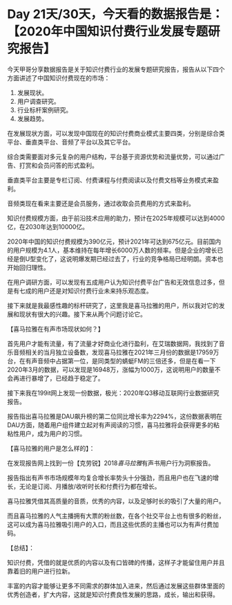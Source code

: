 # Day 21天/30天，今天看的数据报告是：【2020年中国知识付费行业发展专题研究报告】

今天甲哥分享数据报告是关于知识付费行业的发展专题研究报告，报告从以下四个方面讲述了中国知识付费现在的市场：

1. 发展现状。
2. 用户调查研究。
3. 行业标杆案例研究。
4. 发展趋势。

在发展现状方面，可以发现中国现在的知识付费商业模式主要四类，分别是综合类平台、垂直类平台、音频了平台以及其它平台。

综合类需要面对多元复杂的用户结构，平台基于资源优势和流量优势，可以通过广告、打赏和会员问答的形式盈利。

垂直类平台主要是专栏订阅、付费课程与付费阅读以及付费文档等业务模式来盈利。

音频类现在看来主要还是会员服务，通过收取会员费用的方式来盈利。

知识付费规模方面，由于前沿技术应用的助力，预计在2025年规模可以达到4000亿，在2030年达到10000亿。

2020年中国的知识付费规模为390亿元，预计2021年可达到675亿元。目前国内的用户规模为4.1人，基本维持在每年增长6000万人数的频率。但是企业的增长已经是倒U型变化了，这说明爆发期已经过去了，行业的竞争格局已经明朗。资本也开始回归理性。



在用户调研方面，可以发现有五成用户认为知识付费平台广告和无效信息过多，但是有七成的用户还是对知识付费行业未来持乐观态度。



接下来就是我最感性趣的标杆研究了，这里我是喜马拉雅的用户，所以我对它的发展和现状有很大的兴趣。接下来从两个问题讨论它。



【喜马拉雅在有声市场现状如何？】

首先用户才能有流量，有了流量才好商业化进行盈利，在艾瑞数据网，我找到了音乐音频相关的当月独立设备数，发现喜马拉雅在2021年三月份的数据是17959万台，在有声音频中占据第一位，是同类型的蜻蜓FM的三倍还多，但是在看一下2020年3月的数据，可以发现是16948万，涨幅为1000万，这说明用户的数量不会再进行暴增了，已经趋于稳定了。

接下来我在199it网上发现一份数据，极光：2020年Q3移动互联网行业数据研究报告。

报告指出喜马拉雅是DAU飙升榜的第二位同比增长率为2294%，这份数据表明在DAU方面，随着用户组件建立起对有声阅读的习惯，喜马拉雅将会获得更多的粘粘性用户，成为用户的习惯。



【喜马拉雅的用户是怎么样的】：

在发现报告网上找到一份【克劳锐】2018*喜马拉雅*有声书用户行为洞察报告。

报告指出有声书市场规模年均复合增长率势头十分强劲，而且用户也在飞速的增长，无论是订阅、月播放/收听时长和付费行为都在增长。

喜马拉雅凭借其高质量的音质，优秀的内容，以及足够时长的吸引了大量的用户。

而且喜马拉雅的人气主播拥有大票的粉丝数，在各个社交平台上也有很多的粉丝，这可以成为喜马拉雅吸引用户的入口，而且这些优质的主播也可以为有声付费加码。



【总结】：

知识付费，凭借的就是优质的内容以及有口皆碑的传播，这样子才能留住用户并且靠着旧的用户进行拉新。

丰富的内容才能够让更多不同需求的群体加入进来，然后通过发展这些群体里面的优秀创造者，扩大内容，这就是知识付费良性发展的思路，成长，输出和获得。